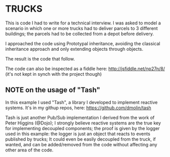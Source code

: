 # TRUCKS

This is code I had to write for a technical interview. I was asked to model a scenario in which one or more trucks had to deliver parcels to 3 different buildings; the parcels had to be collected from a depot before delivery.

I approached the code using Prototypal inheritance, avoiding the classical inheritance approach and only extending objects through objects.

The result is the code that follow.

The code can also be inspected as a fiddle here: http://jsfiddle.net/np27n/8/ (it's not kept in synch with the project though)

## NOTE on the usage of "Tash"

In this example I used "Tash", a library I developed to implement reactive systems. It's in my githup repos, here: https://github.com/dmolin/tash

Tash is just another Pub/Sub implementation I derived from the work of Peter Higgins (@Dojo); I strongly believe reactive systems are the true key for implementing decoupled components; the proof is given by the logger used in this example: the logger is just an object that reacts to events published by trucks; It could even be easily decoupled from the truck, if wanted, and can be added/removed from the code without affecting any other area of the code.
